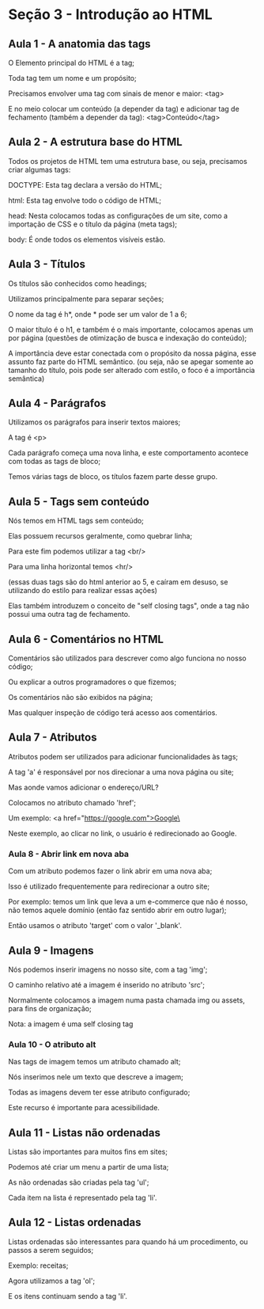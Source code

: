 # Seção 3 - Introdução ao HTML 

## Aula 1 - A anatomia das tags

O Elemento principal do HTML é a tag;

Toda tag tem um nome e um propósito;

Precisamos envolver uma tag com sinais de menor e maior: \<tag>

E no meio colocar um conteúdo (a depender da tag) e adicionar tag de fechamento (também a depender da tag): \<tag>Conteúdo\</tag>

## Aula 2 - A estrutura base do HTML

Todos os projetos de HTML tem uma estrutura base, ou seja, precisamos criar algumas tags:

DOCTYPE: Esta tag declara a versão do HTML;

html: Esta tag envolve todo o código de HTML;

head: Nesta colocamos todas as configurações de um site, como a importação de CSS e o título da página (meta tags);

body: É onde todos os elementos visíveis estão.

## Aula 3 - Títulos

Os títulos são conhecidos como headings;

Utilizamos principalmente para separar seções;

O nome da tag é h*, onde * pode ser um valor de 1 a 6;

O maior título é o h1, e também é o mais importante, colocamos apenas um por página (questões de otimização de busca e indexação do conteúdo);

A importância deve estar conectada com o propósito da nossa página, esse assunto faz parte do HTML semântico. (ou seja, não se apegar somente ao tamanho do título, pois pode ser alterado com estilo, o foco é a importância semântica)

## Aula 4 - Parágrafos

Utilizamos os parágrafos para inserir textos maiores;

A tag é \<p>

Cada parágrafo começa uma nova linha, e este comportamento acontece com todas as tags de bloco;

Temos várias tags de bloco, os títulos fazem parte desse grupo.

## Aula 5 - Tags sem conteúdo

Nós temos em HTML tags sem conteúdo;
 
Elas possuem recursos geralmente, como quebrar linha;

Para este fim podemos utilizar a tag \<br/>

Para uma linha horizontal temos \<hr/>

(essas duas tags são do html anterior ao 5, e caíram em desuso, se utilizando do estilo para realizar essas ações)

Elas também introduzem o conceito de "self closing tags", onde a tag não possui uma outra tag de fechamento.

## Aula 6 - Comentários no HTML

Comentários são utilizados para descrever como algo funciona no nosso código;

Ou explicar a outros programadores o que fizemos;

Os comentários não são exibidos na página;

Mas qualquer inspeção de código terá acesso aos comentários.

## Aula 7 - Atributos

Atributos podem ser utilizados para adicionar funcionalidades às tags;

A tag 'a' é responsável por nos direcionar a uma nova página ou site;

Mas aonde vamos adicionar o endereço/URL?

Colocamos no atributo chamado 'href';

Um exemplo: \<a href="https://google.com">Google\</a>

Neste exemplo, ao clicar no link, o usuário é redirecionado ao Google.

### Aula 8 - Abrir link em nova aba

Com um atributo podemos fazer o link abrir em uma nova aba;

Isso é utilizado frequentemente para redirecionar a outro site;

Por exemplo: temos um link que leva a um e-commerce que não é nosso, não temos aquele domínio (então faz sentido abrir em outro lugar);

Então usamos o atributo 'target' com o valor '_blank'.

## Aula 9 - Imagens

Nós podemos inserir imagens no nosso site, com a tag 'img';

O caminho relativo até a imagem é inserido no atributo 'src';

Normalmente colocamos a imagem numa pasta chamada img ou assets, para fins de organização;

Nota: a imagem é uma self closing tag

### Aula 10 - O atributo alt

Nas tags de imagem temos um atributo chamado alt;

Nós inserimos nele um texto que descreve a imagem;

Todas as imagens devem ter esse atributo configurado;

Este recurso é importante para acessibilidade.

## Aula 11 - Listas não ordenadas

Listas são importantes para muitos fins em sites;

Podemos até criar um menu a partir de uma lista;

As não ordenadas são criadas pela tag 'ul';

Cada item na lista é representado pela tag 'li'.

## Aula 12 - Listas ordenadas

Listas ordenadas são interessantes para quando há um procedimento, ou passos a serem seguidos;

Exemplo: receitas;

Agora utilizamos a tag 'ol';

E os itens continuam sendo a tag 'li'.